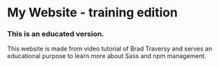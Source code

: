 # My Website - training edition

### This is an educated version.

This website is made from video tutorial of Brad Traversy and serves an educational purpose to learn more about Sass and npm management.
